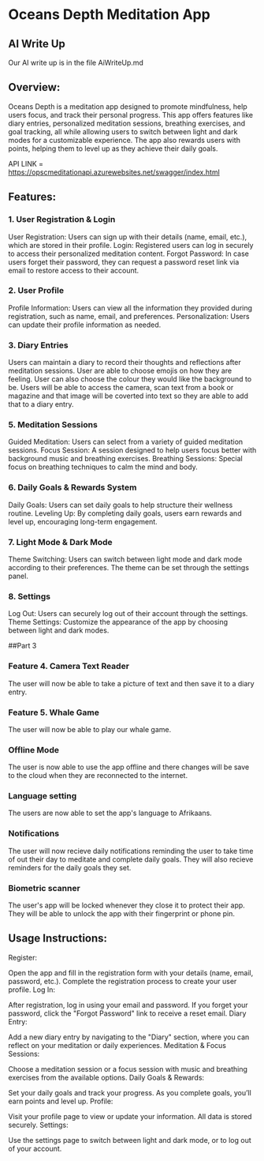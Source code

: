 # Oceans Depth Meditation App
## AI Write Up
Our AI write up is in the file AiWriteUp.md

## Overview:
Oceans Depth is a meditation app designed to promote mindfulness, help users focus, and track their personal progress. This app offers features like diary entries, personalized meditation sessions, breathing exercises, and goal tracking, all while allowing users to switch between light and dark modes for a customizable experience. The app also rewards users with points, helping them to level up as they achieve their daily goals.

API LINK = https://opscmeditationapi.azurewebsites.net/swagger/index.html

## Features:
### 1. User Registration & Login
User Registration: Users can sign up with their details (name, email, etc.), which are stored in their profile.
Login: Registered users can log in securely to access their personalized meditation content.
Forgot Password: In case users forget their password, they can request a password reset link via email to restore access to their account.

### 2. User Profile
Profile Information: Users can view all the information they provided during registration, such as name, email, and preferences.
Personalization: Users can update their profile information as needed.

### 3. Diary Entries
Users can maintain a diary to record their thoughts and reflections after meditation sessions. User are able to choose emojis on how they are feeling. 
User can also choose the colour they would like the background to be. Users will be able to access the camera, scan text from a book or magazine
and that image will be coverted into text so they are able to add that to a diary entry.


### 5. Meditation Sessions
Guided Meditation: Users can select from a variety of guided meditation sessions.
Focus Session: A session designed to help users focus better with background music and breathing exercises.
Breathing Sessions: Special focus on breathing techniques to calm the mind and body.

### 6. Daily Goals & Rewards System
Daily Goals: Users can set daily goals to help structure their wellness routine.
Leveling Up: By completing daily goals, users earn rewards and level up, encouraging long-term engagement.

### 7. Light Mode & Dark Mode
Theme Switching: Users can switch between light mode and dark mode according to their preferences. The theme can be set through the settings panel.

### 8. Settings
Log Out: Users can securely log out of their account through the settings.
Theme Settings: Customize the appearance of the app by choosing between light and dark modes.

##Part 3
### Feature 4. Camera Text Reader
The user will now be able to take a picture of text and then save it to a diary entry.

### Feature 5. Whale Game 
The user will now be able to play our whale game.

### Offline Mode
The user is now able to use the app offline and there changes will be save to the cloud when they are reconnected to the internet.

### Language setting
The users are now able to set the app's language to Afrikaans.

### Notifications
The user will now recieve daily notifications reminding the user to take time of out their day to meditate and complete daily goals. They will also recieve reminders for the daily goals they set.

### Biometric scanner
The user's app will be locked whenever they close it to protect their app. They will be able to unlock the app with their fingerprint or phone pin.

## Usage Instructions:
Register:

Open the app and fill in the registration form with your details (name, email, password, etc.).
Complete the registration process to create your user profile.
Log In:

After registration, log in using your email and password.
If you forget your password, click the "Forgot Password" link to receive a reset email.
Diary Entry:

Add a new diary entry by navigating to the "Diary" section, where you can reflect on your meditation or daily experiences.
Meditation & Focus Sessions:

Choose a meditation session or a focus session with music and breathing exercises from the available options.
Daily Goals & Rewards:

Set your daily goals and track your progress. As you complete goals, you’ll earn points and level up.
Profile:

Visit your profile page to view or update your information. All data is stored securely.
Settings:

Use the settings page to switch between light and dark mode, or to log out of your account.
